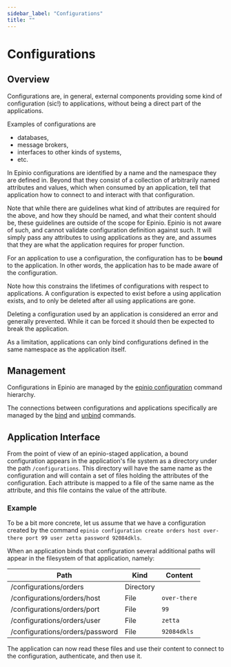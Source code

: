 ```yaml
---
sidebar_label: "Configurations"
title: ""
---
```


<head>
  <link rel="canonical" href="https://docs.epinio.io/references/configurations"/>
</head>

# Configurations

## Overview

Configurations are, in general, external components providing some kind of configuration (sic!) to
applications, without being a direct part of the applications.

Examples of configurations are

  - databases,
  - message brokers,
  - interfaces to other kinds of systems,
  - etc.

In Epinio configurations are identified by a name and the namespace they are defined in. Beyond
that they consist of a collection of arbitrarily named attributes and values, which when
consumed by an application, tell that application how to connect to and interact with that
configuration.

Note that while there are guidelines what kind of attributes are required for the above, and
how they should be named, and what their content should be, these guidelines are outside
of the scope for Epinio. Epinio is not aware of such, and cannot validate configuration
definition against such. It will simply pass any attributes to using applications as they
are, and assumes that they are what the application requires for proper function.

For an application to use a configuration, the configuration has to be __bound__ to the application. In
other words, the application has to be made aware of the configuration.

Note how this constrains the lifetimes of configurations with respect to applications. A configuration
is expected to exist before a using application exists, and to only be deleted after all
using applications are gone.

Deleting a configuration used by an application is considered an error and generally
prevented. While it can be forced it should then be expected to break the application.

As a limitation, applications can only bind configurations defined in the same namespace as the
application itself.

## Management

Configurations in Epinio are managed by the [epinio configuration](./commands/cli/configuration/epinio_configuration.md)
command hierarchy.

The connections between configurations and applications specifically are managed by the
[bind](./commands/cli/configuration/epinio_configuration_bind.md) and [unbind](./commands/cli/configuration/epinio_configuration_unbind.md) commands.

## Application Interface

From the point of view of an epinio-staged application, a bound configuration appears in the
application's file system as a directory under the path `/configurations`. This directory will
have the same name as the configuration and will contain a set of files holding the attributes of the
configuration. Each attribute is mapped to a file of the same name as the attribute, and this
file contains the value of the attribute.

### Example

To be a bit more concrete, let us assume that we have a configuration created by the command
`epinio configuration create orders host over-there port 99 user zetta password 92084dkls`.

When an application binds that configuration several additional paths will appear in the
filesystem of that application, namely:

| Path | Kind	| Content	|
| ---- | ---- | ------- |
|/configurations/orders		|Directory	|		|
|/configurations/orders/host		|File		|`over-there`	|
|/configurations/orders/port		|File		|`99`		|
|/configurations/orders/user		|File		|`zetta`	|
|/configurations/orders/password	|File		|`92084dkls`	|

The application can now read these files and use their content to connect to the configuration,
authenticate, and then use it.

